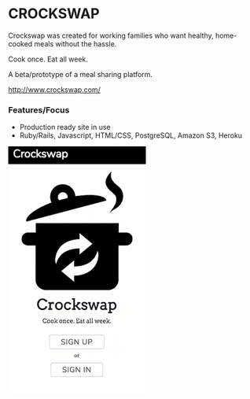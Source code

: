 # CROCKSWAP

Crockswap was created for working families who want healthy, home-cooked meals without the hassle.

Cook once. Eat all week.


A beta/prototype of a meal sharing platform.

http://www.crockswap.com/

### Features/Focus
- Production ready site in use
- Ruby/Rails, Javascript, HTML/CSS, PostgreSQL, Amazon S3, Heroku

![Crockswap](public/crockswap-mobile.gif)